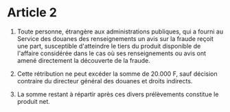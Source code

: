 # Article 2

1. Toute personne, étrangère aux administrations publiques, qui a fourni au Service des douanes des renseignements un avis sur la fraude reçoit une part, susceptible d'atteindre le tiers du produit disponible de l'affaire considérée dans le cas où ses renseignements ou avis ont amené directement la découverte de la fraude.

2. Cette rétribution ne peut excéder la somme de 20.000 F, sauf décision contraire du directeur général des douanes et droits indirects.

3. La somme restant à répartir après ces divers prélèvements constitue le produit net.

